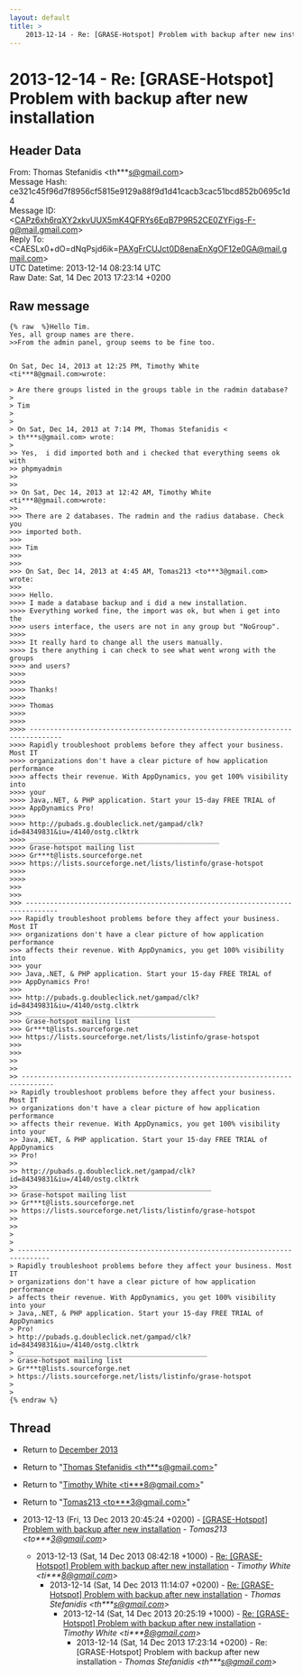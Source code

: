 ```yaml
---
layout: default
title: >
    2013-12-14 - Re: [GRASE-Hotspot] Problem with backup after new installation
---
```


# 2013-12-14 - Re: [GRASE-Hotspot] Problem with backup after new installation

## Header Data

From: Thomas Stefanidis \<th***s@gmail.com\><br>
Message Hash: ce321c45f96d7f8956cf5815e9129a88f9d1d41cacb3cac51bcd852b0695c1d4<br>
Message ID: \<CAPz6xh6rqXY2xkvUUX5mK4QFRYs6EqB7P9R52CE0ZYFigs-F-g@mail.gmail.com\><br>
Reply To: \<CAESLx0+dO=dNqPsjd6ik=PAXgFrCUJct0D8enaEnXgOF12e0GA@mail.gmail.com\><br>
UTC Datetime: 2013-12-14 08:23:14 UTC<br>
Raw Date: Sat, 14 Dec 2013 17:23:14 +0200<br>

## Raw message

```
{% raw  %}Hello Tim.
Yes, all group names are there.
>>From the admin panel, group seems to be fine too.


On Sat, Dec 14, 2013 at 12:25 PM, Timothy White <ti***8@gmail.com>wrote:

> Are there groups listed in the groups table in the radmin database?
>
> Tim
>
>
> On Sat, Dec 14, 2013 at 7:14 PM, Thomas Stefanidis <
> th***s@gmail.com> wrote:
>
>> Yes,  i did imported both and i checked that everything seems ok with
>> phpmyadmin
>>
>>
>> On Sat, Dec 14, 2013 at 12:42 AM, Timothy White <ti***8@gmail.com>wrote:
>>
>>> There are 2 databases. The radmin and the radius database. Check you
>>> imported both.
>>>
>>> Tim
>>>
>>>
>>> On Sat, Dec 14, 2013 at 4:45 AM, Tomas213 <to***3@gmail.com> wrote:
>>>
>>>> Hello.
>>>> I made a database backup and i did a new installation.
>>>> Everything worked fine, the import was ok, but when i get into the
>>>> users interface, the users are not in any group but "NoGroup".
>>>>
>>>> It really hard to change all the users manually.
>>>> Is there anything i can check to see what went wrong with the groups
>>>> and users?
>>>>
>>>>
>>>> Thanks!
>>>>
>>>> Thomas
>>>>
>>>>
>>>> ------------------------------------------------------------------------------
>>>> Rapidly troubleshoot problems before they affect your business. Most IT
>>>> organizations don't have a clear picture of how application performance
>>>> affects their revenue. With AppDynamics, you get 100% visibility into
>>>> your
>>>> Java,.NET, & PHP application. Start your 15-day FREE TRIAL of
>>>> AppDynamics Pro!
>>>>
>>>> http://pubads.g.doubleclick.net/gampad/clk?id=84349831&iu=/4140/ostg.clktrk
>>>> _______________________________________________
>>>> Grase-hotspot mailing list
>>>> Gr***t@lists.sourceforge.net
>>>> https://lists.sourceforge.net/lists/listinfo/grase-hotspot
>>>>
>>>>
>>>
>>>
>>> ------------------------------------------------------------------------------
>>> Rapidly troubleshoot problems before they affect your business. Most IT
>>> organizations don't have a clear picture of how application performance
>>> affects their revenue. With AppDynamics, you get 100% visibility into
>>> your
>>> Java,.NET, & PHP application. Start your 15-day FREE TRIAL of
>>> AppDynamics Pro!
>>>
>>> http://pubads.g.doubleclick.net/gampad/clk?id=84349831&iu=/4140/ostg.clktrk
>>> _______________________________________________
>>> Grase-hotspot mailing list
>>> Gr***t@lists.sourceforge.net
>>> https://lists.sourceforge.net/lists/listinfo/grase-hotspot
>>>
>>>
>>
>>
>> ------------------------------------------------------------------------------
>> Rapidly troubleshoot problems before they affect your business. Most IT
>> organizations don't have a clear picture of how application performance
>> affects their revenue. With AppDynamics, you get 100% visibility into your
>> Java,.NET, & PHP application. Start your 15-day FREE TRIAL of AppDynamics
>> Pro!
>>
>> http://pubads.g.doubleclick.net/gampad/clk?id=84349831&iu=/4140/ostg.clktrk
>> _______________________________________________
>> Grase-hotspot mailing list
>> Gr***t@lists.sourceforge.net
>> https://lists.sourceforge.net/lists/listinfo/grase-hotspot
>>
>>
>
>
> ------------------------------------------------------------------------------
> Rapidly troubleshoot problems before they affect your business. Most IT
> organizations don't have a clear picture of how application performance
> affects their revenue. With AppDynamics, you get 100% visibility into your
> Java,.NET, & PHP application. Start your 15-day FREE TRIAL of AppDynamics
> Pro!
> http://pubads.g.doubleclick.net/gampad/clk?id=84349831&iu=/4140/ostg.clktrk
> _______________________________________________
> Grase-hotspot mailing list
> Gr***t@lists.sourceforge.net
> https://lists.sourceforge.net/lists/listinfo/grase-hotspot
>
>
{% endraw %}
```

## Thread

+ Return to [December 2013](/archive/2013/12)

+ Return to "[Thomas Stefanidis <th***s<span>@</span>gmail.com>](/authors/th___s_at_gmail_com)"
+ Return to "[Timothy White <ti***8<span>@</span>gmail.com>](/authors/ti___8_at_gmail_com)"
+ Return to "[Tomas213 <to***3<span>@</span>gmail.com>](/authors/to___3_at_gmail_com)"

+ 2013-12-13 (Fri, 13 Dec 2013 20:45:24 +0200) - [[GRASE-Hotspot] Problem with backup after new installation](/archive/2013/12/18692385a612ff79f02eb8483dd75d2910f3fecb30ef9f4af13f9c0f0cdc8f62) - _Tomas213 \<to***3@gmail.com\>_
  + 2013-12-13 (Sat, 14 Dec 2013 08:42:18 +1000) - [Re: [GRASE-Hotspot] Problem with backup after new installation](/archive/2013/12/e1a45cc44496998d3948784006287701ba842511b2fc089eccd2356dda20bc3d) - _Timothy White \<ti***8@gmail.com\>_
    + 2013-12-14 (Sat, 14 Dec 2013 11:14:07 +0200) - [Re: [GRASE-Hotspot] Problem with backup after new installation](/archive/2013/12/6da61c768e72d9385a15eb73172a209a326fcf9138ec41fb7055008621777440) - _Thomas Stefanidis \<th***s@gmail.com\>_
      + 2013-12-14 (Sat, 14 Dec 2013 20:25:19 +1000) - [Re: [GRASE-Hotspot] Problem with backup after new installation](/archive/2013/12/cbb5811ce6f044b8c6b4a6a8529f3931edc59b48870c5c14937440362d5bad23) - _Timothy White \<ti***8@gmail.com\>_
        + 2013-12-14 (Sat, 14 Dec 2013 17:23:14 +0200) - Re: [GRASE-Hotspot] Problem with backup after new installation - _Thomas Stefanidis \<th***s@gmail.com\>_

